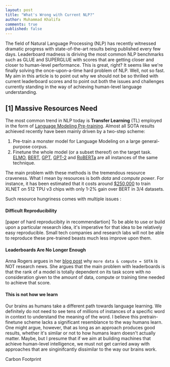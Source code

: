 ```yaml
---
layout: post
title: "What's Wrong with Current NLP?"
author: Muhammad Khalifa
comments: true
published: false
---
```



The field of Natural Language Processing (NLP) has recently witnessed dramatic progress with state-of-the-art results being published every few days. Leaderboard madness is diriving the most common NLP benchmarks such as GLUE and SUPERGLUE with scores that are getting closer and closer to human-level performance. This is great, right? It seems like we're finally solving the once-upon-a-time hard problem of NLP. Well, not so fast. My aim in this article is to point out why we should not be so thrilled with current leaderboard scores and to point out both the issues and challenges currently standing in the way of achieving human-level language understanding.



## [1] Massive Resources Need

The most common trend in NLP today is **Transfer Learning** (TL) employed in the form of [Language Modeling Pre-training](https://arxiv.org/abs/1801.06146). Almost all SOTA results achieved recently have been mainly driven by a two-step scheme: 
1. Pre-train a monster model for Language Modeling on a large general-purpose corpus. 
2. Finetune the whole model (or a subset thereof) on the target task.
 [ELMO](https://arxiv.org/abs/1802.05365), [BERT](https://arxiv.org/abs/1810.04805), [GPT](https://s3-us-west-2.amazonaws.com/openai-assets/research-covers/language-unsupervised/language_understanding_paper.pdf), [GPT-2](https://d4mucfpksywv.cloudfront.net/better-language-models/language_models_are_unsupervised_multitask_learners.pdf) and [RoBERTa](https://arxiv.org/abs/1907.11692) are all instances of the same technique.

The main problem with these methods is the tremendous resource craveness. What I mean by resources is both *data* and *compute power*. For instance, it has been estimated that it costs around [$250,000](https://twitter.com/eturner303/status/1143174828804857856) to train XLNET on 512 TPU v3 chips with only 1-2% gain over BERT in 3/4 datasets. 

Such resource hungriness comes with multiple issues :

#### Difficult Reproducibility
[paper of hard reproducibity in recommendartion] To be able to use or build upon a particular research idea, it's imperative for that idea to be relatively easy reproducible. Small tech companies and research labs will not be able to reproduce these pre-trained beasts much less improve upon them.

#### Leaderboards Are No Longer Enough
Anna Rogers argues in her [blog post](https://hackingsemantics.xyz/2019/leaderboards/?utm_campaign=NLP%20News&utm_medium=email&utm_source=Revue%20newsletter) why `more data & compute = SOTA` is NOT research news. She argues that the main problem with leaderboards is that the rank of a model is totally dependent on its task score with no consideration given to the amount of data, compute or training time needed to achieve that score.

#### This is not how we learn
Our brains as humans take a different path towards language learning. We definitely do not need to see tens of millions of instances of a specific word in context to understand the meaning of the word. I believe this pretrain-finetune scheme lacks a significant resemblance to the way humans learn. One might argue, however, that as long as an approach produces good results, whether it's similar or not to how humans learn doesn't actually matter. Maybe, but I presume that if we aim at building machines that achieve human-level intelligence, we must not get carried away with approaches that are singinifcantly dissimilar to the way our brains work.



Carbon Footprint
